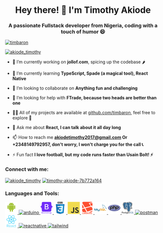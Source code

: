 <h1 align="center">Hey there! 👋 I'm Timothy Akiode</h1>
<h3 align="center">A passionate Fullstack developer from Nigeria, coding with a touch of humor 😄</h3>

<p align="left"> <a href="https://github.com/ryo-ma/github-profile-trophy"><img src="https://github-profile-trophy.vercel.app/?username=timbaron" alt="timbaron" /></a> </p>

<p align="left"> <a href="https://twitter.com/akiode_timothy" target="blank"><img src="https://img.shields.io/twitter/follow/akiode_timothy?logo=twitter&style=for-the-badge" alt="akiode_timothy" /></a> </p>

- 🔭 I’m currently working on **jollof.com**, spicing up the codebase 🌶️

- 🌱 I’m currently learning **TypeScript, Spade (a magical tool), React Native**

- 👯 I’m looking to collaborate on **Anything fun and challenging**

- 🤝 I’m looking for help with **FTrade, because two heads are better than one**

- 👨‍💻 All of my projects are available at [github.com/timbaron](github.com/timbaron), feel free to explore 🚀

- 💬 Ask me about **React, I can talk about it all day long**

- 📫 How to reach me **akiodetimothy2017@gmail.com Or +2348149792957, don't worry, I won't charge you for the call 📞**

- ⚡ Fun fact **I love football, but my code runs faster than Usain Bolt! ⚡**

<h3 align="left">Connect with me:</h3>
<p align="left">
<a href="https://twitter.com/akiode_timothy" target="blank"><img align="center" src="https://raw.githubusercontent.com/rahuldkjain/github-profile-readme-generator/master/src/images/icons/Social/twitter.svg" alt="akiode_timothy" height="30" width="40" /></a>
<a href="https://linkedin.com/in/timothy-akiode-7b772a164" target="blank"><img align="center" src="https://raw.githubusercontent.com/rahuldkjain/github-profile-readme-generator/master/src/images/icons/Social/linked-in-alt.svg" alt="timothy-akiode-7b772a164" height="30" width="40" /></a>
</p>

<h3 align="left">Languages and Tools:</h3>
<p align="left"> <a href="https://developer.android.com" target="_blank" rel="noreferrer"> <img src="https://raw.githubusercontent.com/devicons/devicon/master/icons/android/android-original-wordmark.svg" alt="android" width="40" height="40"/> </a> <a href="https://www.arduino.cc/" target="_blank" rel="noreferrer"> <img src="https://cdn.worldvectorlogo.com/logos/arduino-1.svg" alt="arduino" width="40" height="40"/> </a> <a href="https://getbootstrap.com" target="_blank" rel="noreferrer"> <img src="https://raw.githubusercontent.com/devicons/devicon/master/icons/bootstrap/bootstrap-plain-wordmark.svg" alt="bootstrap" width="40" height="40"/> </a> <a href="https://www.w3schools.com/css/" target="_blank" rel="noreferrer"> <img src="https://raw.githubusercontent.com/devicons/devicon/master/icons/css3/css3-original-wordmark.svg" alt="css3" width="40" height="40"/> </a>  <a href="https://developer.mozilla.org/en-US/docs/Web/JavaScript" target="_blank" rel="noreferrer"> <img src="https://raw.githubusercontent.com/devicons/devicon/master/icons/javascript/javascript-original.svg" alt="javascript" width="40" height="40"/> </a> <a href="https://laravel.com/" target="_blank" rel="noreferrer"> <img src="https://raw.githubusercontent.com/devicons/devicon/master/icons/laravel/laravel-plain-wordmark.svg" alt="laravel" width="40" height="40"/> </a> <a href="https://www.mysql.com/" target="_blank" rel="noreferrer"> <img src="https://raw.githubusercontent.com/devicons/devicon/master/icons/mysql/mysql-original-wordmark.svg" alt="mysql" width="40" height="40"/> </a> <a href="https://www.php.net" target="_blank" rel="noreferrer"> <img src="https://raw.githubusercontent.com/devicons/devicon/master/icons/php/php-original.svg" alt="php" width="40" height="40"/> </a> <a href="https://www.postgresql.org" target="_blank" rel="noreferrer"> <img src="https://raw.githubusercontent.com/devicons/devicon/master/icons/postgresql/postgresql-original-wordmark.svg" alt="postgresql" width="40" height="40"/> </a> <a href="https://postman.com" target="_blank" rel="noreferrer"> <img src="https://www.vectorlogo.zone/logos/getpostman/getpostman-icon.svg" alt="postman" width="40" height="40"/> </a> <a href="https://reactjs.org/" target="_blank" rel="noreferrer"> <img src="https://raw.githubusercontent.com/devicons/devicon/master/icons/react/react-original-wordmark.svg" alt="react" width="40" height="40"/> </a> <a href="https://reactnative.dev/" target="_blank" rel="noreferrer"> <img src="https://reactnative.dev/img/header_logo.svg" alt="reactnative" width="40" height="40"/> </a> <a href="https://tailwindcss.com/" target="_blank" rel="noreferrer"> <img src="https://www.vectorlogo.zone/logos/tailwindcss/tailwindcss-icon.svg" alt="tailwind" width…
